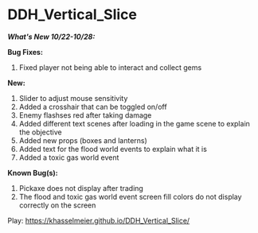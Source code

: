 # DDH_Vertical_Slice
***What's New 10/22-10/28:***

**Bug Fixes:**
1. Fixed player not being able to interact and collect gems

**New:**
1. Slider to adjust mouse sensitivity
2. Added a crosshair that can be toggled on/off
3. Enemy flashses red after taking damage
4. Added different text scenes after loading in the game scene to explain the objective
5. Added new props (boxes and lanterns)
6. Added text for the flood world events to explain what it is
7. Added a toxic gas world event

**Known Bug(s):**
1. Pickaxe does not display after trading
2. The flood and toxic gas world event screen fill colors do not display correctly on the screen

Play: https://khasselmeier.github.io/DDH_Vertical_Slice/
